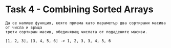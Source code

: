 # Task 4 - Combining Sorted Arrays

```
Да се напише функция, която приема като параметър два сортирани масива от числа и връща 
трети сортиран масив, обединяващ числата от подадените масиви.

[1, 2, 3], [3, 4, 5, 6] -> 1, 2, 3, 3, 4, 5, 6
```